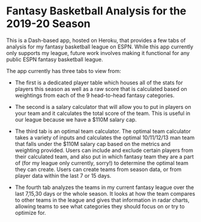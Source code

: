 # Fantasy Basketball Analysis for the 2019-20 Season 
This is a Dash-based app, hosted on Heroku, that provides a few tabs of analysis for my fantasy basketball league on ESPN.
While this app currently only supports my league, future work involves making it functional for any public ESPN fantasy basketball league.

The app currently has three tabs to view from:
- The first is a dedicated player table which houses all of the stats for players this season 
as well as a raw score that is calculated based on weightings from each of the 9 head-to-head fantasy categories.

- The second is a salary calculator that will allow you to put in players on your team and it calculates the total score of the team. 
This is useful in our league because we have a $110M salary cap.

- The third tab is an optimal team calculator. The optimal team calculator takes a variety of inputs and calculates the optimal 10/11/12/13 man team
that falls under the $110M salary cap based on the metrics and weighting provided. Users can include and exclude certain players 
from their calculated team, and also put in which fantasy team they are a part of (for my league only currently, sorry!) to determine
the optimal team they can create. Users can create teams from season data, or from player data within the last 7 or 15 days. 

- The fourth tab analyzes the teams in my current fantasy league over the last 7,15,30 days or the whole season. It looks at how the team
compares to other teams in the league and gives that information in radar charts, allowing teams to see what categories they should focus 
on or try to optimize for.
